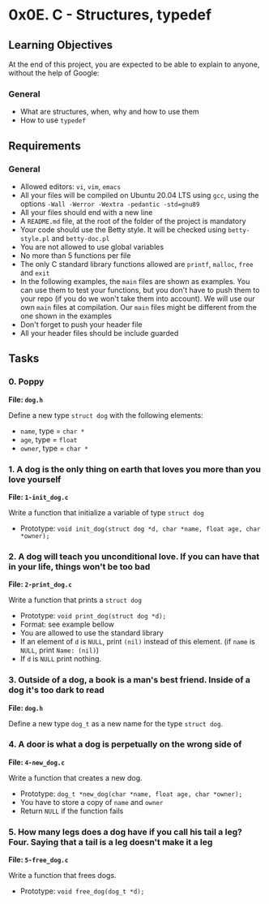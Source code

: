 # 0x0E. C - Structures, typedef

## Learning Objectives

At the end of this project, you are expected to be able to explain to anyone, without the help of Google:

### General
- What are structures, when, why and how to use them
- How to use `typedef`

## Requirements

### General
- Allowed editors: `vi`, `vim`, `emacs`
- All your files will be compiled on Ubuntu 20.04 LTS using `gcc`, using the options `-Wall -Werror -Wextra -pedantic -std=gnu89`
- All your files should end with a new line
- A `README.md` file, at the root of the folder of the project is mandatory
- Your code should use the Betty style. It will be checked using `betty-style.pl` and `betty-doc.pl`
- You are not allowed to use global variables
- No more than 5 functions per file
- The only C standard library functions allowed are `printf`, `malloc`, `free` and `exit`
- In the following examples, the `main` files are shown as examples. You can use them to test your functions, but you don't have to push them to your repo (if you do we won't take them into account). We will use our own `main` files at compilation. Our `main` files might be different from the one shown in the examples
- Don't forget to push your header file
- All your header files should be include guarded

## Tasks

### 0. Poppy
**File: `dog.h`**

Define a new type `struct dog` with the following elements:
- `name`, type = `char *`
- `age`, type = `float`
- `owner`, type = `char *`

### 1. A dog is the only thing on earth that loves you more than you love yourself
**File: `1-init_dog.c`**

Write a function that initialize a variable of type `struct dog`
- Prototype: `void init_dog(struct dog *d, char *name, float age, char *owner);`

### 2. A dog will teach you unconditional love. If you can have that in your life, things won't be too bad
**File: `2-print_dog.c`**

Write a function that prints a `struct dog`
- Prototype: `void print_dog(struct dog *d);`
- Format: see example bellow
- You are allowed to use the standard library
- If an element of `d` is `NULL`, print `(nil)` instead of this element. (if `name` is `NULL`, print `Name: (nil)`)
- If `d` is `NULL` print nothing.

### 3. Outside of a dog, a book is a man's best friend. Inside of a dog it's too dark to read
**File: `dog.h`**

Define a new type `dog_t` as a new name for the type `struct dog`.

### 4. A door is what a dog is perpetually on the wrong side of
**File: `4-new_dog.c`**

Write a function that creates a new dog.
- Prototype: `dog_t *new_dog(char *name, float age, char *owner);`
- You have to store a copy of `name` and `owner`
- Return `NULL` if the function fails

### 5. How many legs does a dog have if you call his tail a leg? Four. Saying that a tail is a leg doesn't make it a leg
**File: `5-free_dog.c`**

Write a function that frees dogs.
- Prototype: `void free_dog(dog_t *d);`

